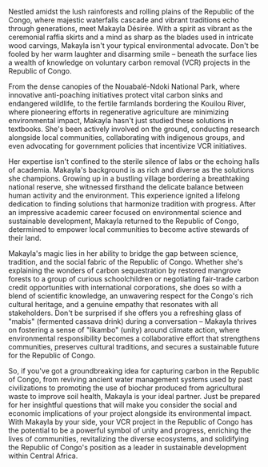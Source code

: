 Nestled amidst the lush rainforests and rolling plains of the Republic of the Congo, where majestic waterfalls cascade and vibrant traditions echo through generations, meet Makayla Désirée.  With a spirit as vibrant as the ceremonial raffia skirts and a mind as sharp as the blades used in intricate wood carvings, Makayla isn't your typical environmental advocate. Don't be fooled by her warm laughter and disarming smile – beneath the surface lies a wealth of knowledge on voluntary carbon removal (VCR) projects in the Republic of Congo.

From the dense canopies of the Nouabalé-Ndoki National Park, where innovative anti-poaching initiatives protect vital carbon sinks and endangered wildlife, to the fertile farmlands bordering the Kouilou River, where pioneering efforts in regenerative agriculture are minimizing environmental impact, Makayla hasn't just studied these solutions in textbooks. She's been actively involved on the ground, conducting research alongside local communities, collaborating with indigenous groups, and even advocating for government policies that incentivize VCR initiatives.

Her expertise isn't confined to the sterile silence of labs or the echoing halls of academia. Makayla's background is as rich and diverse as the solutions she champions. Growing up in a bustling village bordering a breathtaking national reserve, she witnessed firsthand the delicate balance between human activity and the environment. This experience ignited a lifelong dedication to finding solutions that harmonize tradition with progress. After an impressive academic career focused on environmental science and sustainable development, Makayla returned to the Republic of Congo, determined to empower local communities to become active stewards of their land.

Makayla's magic lies in her ability to bridge the gap between science, tradition, and the social fabric of the Republic of Congo. Whether she's explaining the wonders of carbon sequestration by restored mangrove forests to a group of curious schoolchildren or negotiating fair-trade carbon credit opportunities with international corporations, she does so with a blend of scientific knowledge, an unwavering respect for the Congo's rich cultural heritage, and a genuine empathy that resonates with all stakeholders. Don't be surprised if she offers you a refreshing glass of "mabis" (fermented cassava drink) during a conversation – Makayla thrives on fostering a sense of "likambo" (unity) around climate action, where environmental responsibility becomes a collaborative effort that strengthens communities, preserves cultural traditions, and secures a sustainable future for the Republic of Congo.

So, if you've got a groundbreaking idea for capturing carbon in the Republic of Congo, from reviving ancient water management systems used by past civilizations to promoting the use of biochar produced from agricultural waste to improve soil health, Makayla is your ideal partner. Just be prepared for her insightful questions that will make you consider the social and economic implications of your project alongside its environmental impact. With Makayla by your side, your VCR project in the Republic of Congo has the potential to be a powerful symbol of unity and progress, enriching the lives of communities, revitalizing the diverse ecosystems, and solidifying the Republic of Congo's position as a leader in sustainable development within Central Africa.
